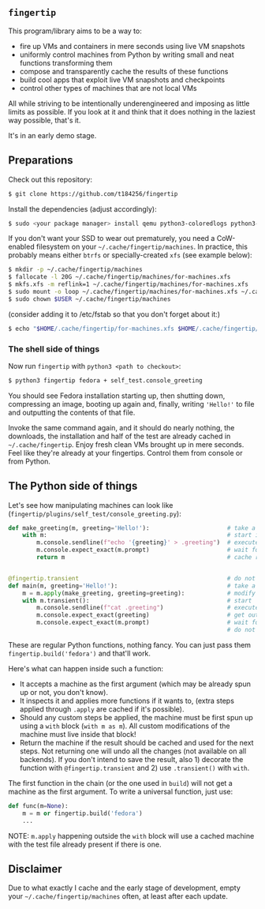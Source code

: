 `fingertip`
-----------

This program/library aims to be a way to:

* fire up VMs and containers in mere seconds using live VM snapshots
* uniformly control machines from Python by writing small and neat functions
  transforming them
* compose and transparently cache the results of these functions
* build cool apps that exploit live VM snapshots and checkpoints
* control other types of machines that are not local VMs

All while striving to be intentionally underengineered
and imposing as little limits as possible.
If you look at it and think that it does nothing in the laziest way possible,
that's it.

It's in an early demo stage.


## Preparations

Check out this repository:
``` bash
$ git clone https://github.com/t184256/fingertip
```

Install the dependencies (adjust accordingly):
``` bash
$ sudo <your package manager> install qemu python3-coloredlogs python3-paramiko python3-pexpect python3-xdg python3-CacheControl python3-requests python3-requests-mock python3-fasteners
```

If you don't want your SSD to wear out prematurely,
you need a CoW-enabled filesystem on your `~/.cache/fingertip/machines`.
In practice, this probably means either `btrfs` or specially-created `xfs`
(see example below):

``` bash
$ mkdir -p ~/.cache/fingertip/machines
$ fallocate -l 20G ~/.cache/fingertip/machines/for-machines.xfs
$ mkfs.xfs -m reflink=1 ~/.cache/fingertip/machines/for-machines.xfs
$ sudo mount -o loop ~/.cache/fingertip/machines/for-machines.xfs ~/.cache/fingertip/machines
$ sudo chown $USER ~/.cache/fingertip/machines
```

(consider adding it to /etc/fstab so that you don't forget about it:)
``` bash
$ echo "$HOME/.cache/fingertip/for-machines.xfs $HOME/.cache/fingertip/machines auto loop
```


### The shell side of things

Now run `fingertip` with `python3 <path to checkout>`:

``` bash
$ python3 fingertip fedora + self_test.console_greeting
```

You should see Fedora installation starting up, then shutting down,
compressing an image, booting up again and, finally,
writing `'Hello!'` to file and outputting the contents of that file.

Invoke the same command again, and it should do nearly nothing,
the downloads, the installation and half of the test are already cached
in `~/.cache/fingertip`.
Enjoy fresh clean VMs brought up in mere seconds.
Feel like they're already at your fingertips.
Control them from console or from Python.


## The Python side of things

Let's see how manipulating machines can look like
(`fingertip/plugins/self_test/console_greeting.py`):

``` python
def make_greeting(m, greeting='Hello!'):                      # take a machine
    with m:                                                   # start if needed
        m.console.sendline(f"echo '{greeting}' > .greeting")  # execute command
        m.console.expect_exact(m.prompt)                      # wait for prompt
        return m                                              # cache result


@fingertip.transient                                          # do not lock
def main(m, greeting='Hello!'):                               # take a machine
    m = m.apply(make_greeting, greeting=greeting):            # modify
    with m.transient():                                       # start
        m.console.sendline(f"cat .greeting")                  # execute command
        m.console.expect_exact(greeting)                      # get output
        m.console.expect_exact(m.prompt)                      # wait for prompt
                                                              # do not save
```

These are regular Python functions, nothing fancy.
You can just pass them `fingertip.build('fedora')` and that'll work.

Here's what can happen inside such a function:

* It accepts a machine as the first argument
  (which may be already spun up or not, you don't know).
* It inspects it and applies more functions if it wants to,
  (extra steps applied through `.apply` are cached if it's possible).
* Should any custom steps be applied, the machine must be first
  spun up using a `with` block (`with m as m`).
  All custom modifications of the machine must live inside that block!
* Return the machine if the result should be cached and used for the next steps.
  Not returning one will undo all the changes (not available on all backends).
  If you don't intend to save the result, also 1) decorate the function with
  `@fingertip.transient` and 2) use `.transient()` with `with`.

The first function in the chain (or the one used in `build`)
will not get a machine as the first argument.
To write a universal function, just use:
``` python
def func(m=None):
    m = m or fingertip.build('fedora')
    ...
```

NOTE: `m.apply` happening outside the `with` block will use a cached machine
with the test file already present if there is one.


## Disclaimer

Due to what exactly I cache and the early stage of development,
empty your `~/.cache/fingertip/machines` often, at least after each update.
